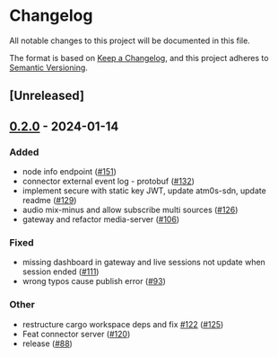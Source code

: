 # Changelog
All notable changes to this project will be documented in this file.

The format is based on [Keep a Changelog](https://keepachangelog.com/en/1.0.0/),
and this project adheres to [Semantic Versioning](https://semver.org/spec/v2.0.0.html).

## [Unreleased]

## [0.2.0](https://github.com/giangndm/8xFF-decentralized-media-server/compare/atm0s-media-server-cluster-v0.1.0...atm0s-media-server-cluster-v0.2.0) - 2024-01-14

### Added
- node info endpoint ([#151](https://github.com/giangndm/8xFF-decentralized-media-server/pull/151))
- connector external event log - protobuf ([#132](https://github.com/giangndm/8xFF-decentralized-media-server/pull/132))
- implement secure with static key JWT, update atm0s-sdn, update readme ([#129](https://github.com/giangndm/8xFF-decentralized-media-server/pull/129))
- audio mix-minus and allow subscribe multi sources ([#126](https://github.com/giangndm/8xFF-decentralized-media-server/pull/126))
- gateway and refactor media-server ([#106](https://github.com/giangndm/8xFF-decentralized-media-server/pull/106))

### Fixed
- missing dashboard in gateway and live sessions not update when session ended ([#111](https://github.com/giangndm/8xFF-decentralized-media-server/pull/111))
- wrong typos cause publish error ([#93](https://github.com/giangndm/8xFF-decentralized-media-server/pull/93))

### Other
- restructure cargo workspace deps and fix [#122](https://github.com/giangndm/8xFF-decentralized-media-server/pull/122) ([#125](https://github.com/giangndm/8xFF-decentralized-media-server/pull/125))
- Feat connector server ([#120](https://github.com/giangndm/8xFF-decentralized-media-server/pull/120))
- release ([#88](https://github.com/giangndm/8xFF-decentralized-media-server/pull/88))
